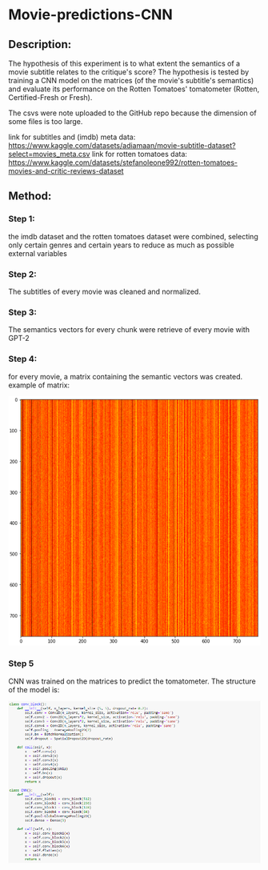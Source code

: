 # Movie-predictions-CNN

## Description:

The hypothesis of this experiment is to what extent the semantics of a movie subtitle relates to the critique's score?
The hypothesis is tested by training a CNN model on the matrices (of the movie's subtitle's semantics) and evaluate its performance on the Rotten Tomatoes' tomatometer (Rotten,  Certified-Fresh or Fresh).

The csvs were note uploaded to the GitHub repo because the dimension of some files is too large.

link for subtitles and (imdb) meta data: https://www.kaggle.com/datasets/adiamaan/movie-subtitle-dataset?select=movies_meta.csv
link for rotten tomatoes data: https://www.kaggle.com/datasets/stefanoleone992/rotten-tomatoes-movies-and-critic-reviews-dataset


## Method:

### Step 1:

the imdb dataset and the rotten tomatoes dataset were combined, selecting only certain genres and certain years to reduce as much as possible external variables

### Step 2:

The subtitles of every movie was cleaned and normalized.

### Step 3: 

The semantics vectors for every chunk were retrieve of every movie with GPT-2

### Step 4: 
 
for every movie, a matrix containing the semantic vectors was created. example of matrix:

![Screenshot](images/matrix.png)

### Step 5

CNN was trained on the matrices to predict the tomatometer. The structure of the model is: 

![Screenshot](images/structure.png)


